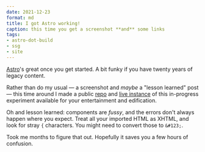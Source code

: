 ```yaml
---
date: 2021-12-23
format: md
title: I got Astro working!
caption: this time you get a screenshot **and** some links
tags:
- astro-dot-build
- ssg
- site
---
```


[Astro][]'s great once you get started. A bit funky if you have twenty years of
legacy content.

Rather than do my usual — a screenshot and *maybe* a "lesson learned" post —
this time around I made a public [repo][] and [live instance][] of this
in-progress experiment available for your entertainment and edification.

Oh and lesson learned: components are *fussy*, and the errors don't always
happen where you expect. Treat all your imported HTML as XHTML, and look for
stray `{` characters. You might need to convert those to `&#123;`.

Took me months to figure that out. Hopefully it saves you a few hours of
confusion.

[Astro]: https://astro.build
[repo]: https://github.com/brianwisti/rgb-astro
[live instance]: https://quirky-wozniak-e4e36f.netlify.app

